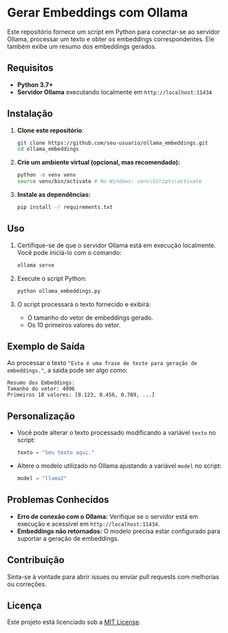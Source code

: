 
# Gerar Embeddings com Ollama

Este repositório fornece um script em Python para conectar-se ao servidor Ollama, processar um texto e obter os embeddings correspondentes. Ele também exibe um resumo dos embeddings gerados.

## Requisitos

- **Python 3.7+**
- **Servidor Ollama** executando localmente em `http://localhost:11434`

## Instalação

1. **Clone este repositório**:
   ```bash
   git clone https://github.com/seu-usuario/ollama_embeddings.git
   cd ollama_embeddings
   ```

2. **Crie um ambiente virtual (opcional, mas recomendado):**
   ```bash
   python -m venv venv
   source venv/bin/activate # No Windows: venv\Scripts\activate
   ```

3. **Instale as dependências:**
   ```bash
   pip install -r requirements.txt
   ```

## Uso

1. Certifique-se de que o servidor Ollama está em execução localmente. Você pode iniciá-lo com o comando:
   ```bash
   ollama serve
   ```

2. Execute o script Python:
   ```bash
   python ollama_embeddings.py
   ```

3. O script processará o texto fornecido e exibirá:
   - O tamanho do vetor de embeddings gerado.
   - Os 10 primeiros valores do vetor.

## Exemplo de Saída

Ao processar o texto `"Esta é uma frase de teste para geração de embeddings."`, a saída pode ser algo como:

```
Resumo dos Embeddings:
Tamanho do vetor: 4096
Primeiros 10 valores: [0.123, 0.456, 0.789, ...]
```

## Personalização

- Você pode alterar o texto processado modificando a variável `texto` no script:
  ```python
  texto = "Seu texto aqui."
  ```

- Altere o modelo utilizado no Ollama ajustando a variável `model` no script:
  ```python
  model = "llama2"
  ```

## Problemas Conhecidos

- **Erro de conexão com o Ollama:** Verifique se o servidor está em execução e acessível em `http://localhost:11434`.
- **Embeddings não retornados:** O modelo precisa estar configurado para suportar a geração de embeddings.

## Contribuição

Sinta-se à vontade para abrir issues ou enviar pull requests com melhorias ou correções.

## Licença

Este projeto está licenciado sob a [MIT License](LICENSE).


